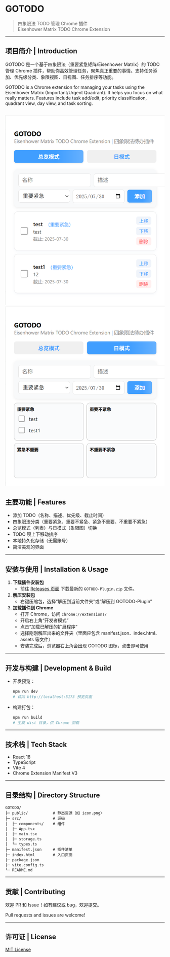 # GOTODO

> 四象限法 TODO 管理 Chrome 插件  
> Eisenhower Matrix TODO Chrome Extension

---

## 项目简介 | Introduction

GOTODO 是一个基于四象限法（重要紧急矩阵/Eisenhower Matrix）的 TODO 管理 Chrome 插件，帮助你高效管理任务，聚焦真正重要的事情。支持任务添加、优先级分类、象限视图、日视图、任务排序等功能。

GOTODO is a Chrome extension for managing your tasks using the Eisenhower Matrix (Important/Urgent Quadrant). It helps you focus on what really matters. Features include task add/edit, priority classification, quadrant view, day view, and task sorting.

![GOTODO 总览模式 | Screenshot](./public/home.png)
![GOTODO 日模式 | Screenshot](./public/home2.png)
---

## 主要功能 | Features

- 添加 TODO（名称、描述、优先级、截止时间）
- 四象限法分类（重要紧急、重要不紧急、紧急不重要、不重要不紧急）
- 总览模式（列表）与日模式（象限图）切换
- TODO 项上下移动排序
- 本地持久化存储（无需账号）
- 简洁美观的界面

---

## 安装与使用 | Installation & Usage

1. **下载插件安装包**
   - 前往 [Releases 页面](https://github.com/leiqichn/GOTODO/releases) 下载最新的 `GOTODO-Plugin.zip` 文件。
2. **解压安装包**
   - 右键压缩包，选择“解压到当前文件夹”或“解压到 GOTODO-Plugin”
3. **加载插件到 Chrome**
   - 打开 Chrome，访问 `chrome://extensions/`
   - 开启右上角“开发者模式”
   - 点击“加载已解压的扩展程序”
   - 选择刚刚解压出来的文件夹（里面应包含 manifest.json、index.html、assets 等文件）
   - 安装完成后，浏览器右上角会出现 GOTODO 图标，点击即可使用

---

## 开发与构建 | Development & Build

- 开发预览：
  ```bash
  npm run dev
  # 访问 http://localhost:5173 预览页面
  ```
- 构建打包：
  ```bash
  npm run build
  # 生成 dist 目录，供 Chrome 加载
  ```

---

## 技术栈 | Tech Stack

- React 18
- TypeScript
- Vite 4
- Chrome Extension Manifest V3

---

## 目录结构 | Directory Structure

```
GOTODO/
├─ public/           # 静态资源（如 icon.png）
├─ src/              # 源码
│  ├─ components/    # 组件
│  ├─ App.tsx
│  ├─ main.tsx
│  ├─ storage.ts
│  └─ types.ts
├─ manifest.json     # 插件清单
├─ index.html        # 入口页面
├─ package.json
├─ vite.config.ts
└─ README.md
```

---

## 贡献 | Contributing

欢迎 PR 和 Issue！如有建议或 bug，欢迎提交。

Pull requests and issues are welcome!

---

## 许可证 | License

[MIT License](./LICENSE) 